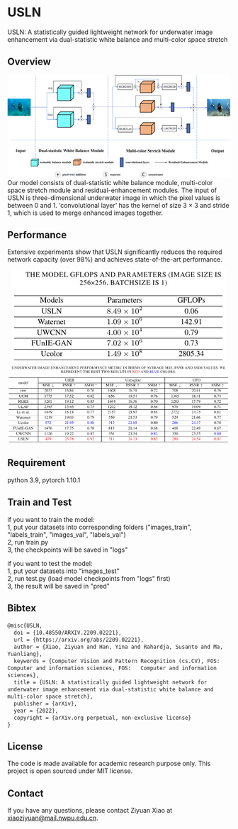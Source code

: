 # USLN
USLN: A statistically guided lightweight network for underwater image enhancement via dual-statistic white balance and multi-color space stretch

## Overview
<div align=center><img src="imgs/overview.png"></div>
Our model consists of dual-statistic white balance module, multi-color space stretch module and residual-enhancement modules. The input of USLN is three-dimensional underwater image in which the pixel values is between 0 and 1. ‘convolutional layer’ has the kernel of size 3 × 3 and stride 1, which is used to merge enhanced images together.

## Performance
Extensive experiments show that USLN significantly reduces the required network capacity (over 98%) and achieves state-of-the-art performance.
<div align=center><img src="imgs/table2.png"></div>
<div align=center><img src="imgs/table1.png"></div>

## Requirement
python 3.9, pytorch 1.10.1 

## Train and Test
if you want to train the model:\
1, put your datasets into corresponding folders ("images_train", "labels_train", "images_val", "labels_val")\
2, run train.py\
3, the checkpoints will be saved in "logs"

if you want to test the model:\
1, put your datasets into "images_test"\
2, run test.py (load model checkpoints from "logs" first)\
3, the result will be saved in "pred"

## Bibtex
```
@misc{USLN,
  doi = {10.48550/ARXIV.2209.02221},
  url = {https://arxiv.org/abs/2209.02221}, 
  author = {Xiao, Ziyuan and Han, Yina and Rahardja, Susanto and Ma, Yuanliang},
  keywords = {Computer Vision and Pattern Recognition (cs.CV), FOS: Computer and information sciences, FOS:   Computer and information sciences},
  title = {USLN: A statistically guided lightweight network for underwater image enhancement via dual-statistic white balance and multi-color space stretch},
  publisher = {arXiv},
  year = {2022}, 
  copyright = {arXiv.org perpetual, non-exclusive license}
}
```
## License
The code is made available for academic research purpose only. This project is open sourced under MIT license.

## Contact
If you have any questions, please contact Ziyuan Xiao at xiaoziyuan@mail.nwpu.edu.cn.
